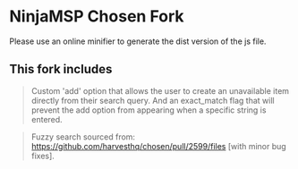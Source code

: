 # NinjaMSP Chosen Fork
Please use an online minifier to generate the dist version of the js file.

## This fork includes
> Custom 'add' option that allows the user to create an unavailable item directly from their search query.
> And an exact_match flag that will prevent the add option from appearing when a specific string is entered.

> Fuzzy search sourced from: https://github.com/harvesthq/chosen/pull/2599/files [with minor bug fixes].